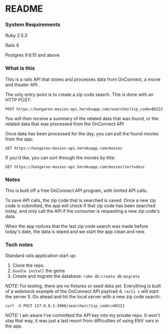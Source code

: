 # README

### System Requirements

Ruby 2.5.3

Rails 6

Postgres 9.6.10 and above

### What is this

This is a rails API that stores and processes data from OnConnect, a movie and theater API.

The only entry point is to create a zip code search.  This is done with an HTTP POST:

```
POST https://kangaroo-movies-api.herokuapp.com/searches?zip_code=80222
```

You will then receive a summary of the related data that was found, or the related data that was processed from the OnConnect API

Once data has been processed for the day, you can pull the found movies from the app:

```
GET https://kangaroo-movies-api.herokuapp.com/movies
```

If you'd like, you can sort through the movies by title:

```
GET https://kangaroo-movies-api.herokuapp.com/movies?sort=desc
```

### Notes

This is built off a free OnConnect API program, with limited API calls.

To save API calls, the zip code that is searched is saved.  Once a new zip code is submitted, the app will check if that zip code has been searched today, and only call the API if the consumer is requesting a new zip code's data.

When the app notices that the last zip code search was made before today's date, the data is wiped and we start the app clean and new.

### Tech notes

Standard rails application start up:

1. Clone the repo.
2. `bundle install` the gems
3. Create and migrate the database: `rake db:create db:migrate`

_NOTE_: For testing, there are no fixtures or seed data yet.  Everything is built of a webmock example of the OnConnect API payload
4. `rails s` will start the server
5. Go ahead and hit the local server with a new zip code search:
```
curl -X POST 127.0.0.1:3000/searches\?zip_code\=80222
```

_NOTE:_ I am aware I've committed the API key into my private repo.  It won't stay that way, it was just a last resort from difficulties of using ENV vars in the app.  
